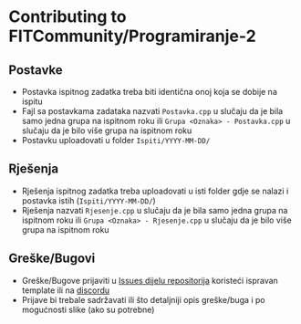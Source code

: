 # Contributing to FITCommunity/Programiranje-2

## Postavke
* Postavka ispitnog zadatka treba biti identična onoj koja se dobije na ispitu       
* Fajl sa postavkama zadataka nazvati `Postavka.cpp` u slučaju da je bila samo jedna grupa na ispitnom roku ili `Grupa <Oznaka> - Postavka.cpp` u slučaju da je bilo više grupa na ispitnom roku
* Postavku uploadovati u folder `Ispiti/YYYY-MM-DD/`

## Rješenja
* Rješenja ispitnog zadatka treba uploadovati u isti folder gdje se nalazi i postavka istih (`Ispiti/YYYY-MM-DD/`)
* Rješenja nazvati `Rjesenje.cpp` u slučaju da je bila samo jedna grupa na ispitnom roku ili `Grupa <Oznaka> - Rjesenje.cpp` u slučaju da je bilo više grupa na ispitnom roku

## Greške/Bugovi
* Greške/Bugove prijaviti u [Issues dijelu repositorija](https://github.com/FITCommunity/Programiranje-2/issues) koristeći ispravan template ili na [discordu](https://discord.gg/MFzeztS)
* Prijave bi trebale sadržavati ili što detaljniji opis greške/buga i po mogućnosti slike (ako su potrebne)